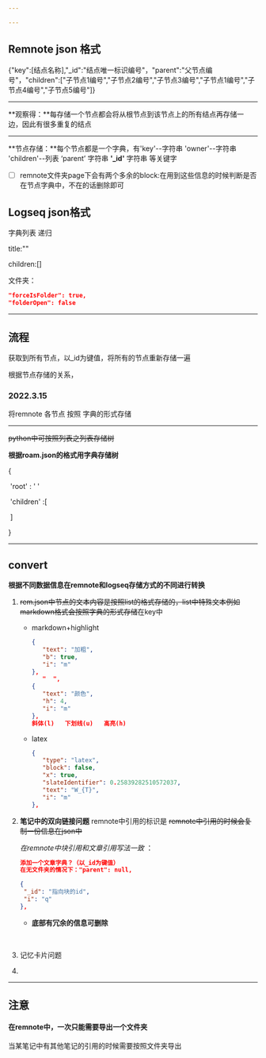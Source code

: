```yaml
---

---
```


## Remnote json 格式

{"key":[结点名称],"_id":"结点唯一标识编号"，"parent":"父节点编号"，"children":["子节点1编号","子节点2编号","子节点3编号","子节点1编号","子节点4编号","子节点5编号"]}

***

**观察得：**每存储一个节点都会将从根节点到该节点上的所有结点再存储一边，因此有很多重复的结点

***

**节点存储：**每个节点都是一个字典，有'key'--字符串 'owner'--字符串   'children'--列表 ‘parent’  字符串    **'_id'** 字符串  等关键字

- [ ] remnote文件夹page下会有两个多余的block:在用到这些信息的时候判断是否在节点字典中，不在的话删除即可



## Logseq json格式

字典列表 递归

title:""

children:[]

文件夹：

```json
"forceIsFolder": true,
"folderOpen": false
```



***

## 流程

获取到所有节点，以_id为键值，将所有的节点重新存储一遍

根据节点存储的关系，

### 2022.3.15 

将remnote 各节点 按照 字典的形式存储



***

~~python中可按照列表之列表存储树~~

**根据roam.json的格式用字典存储树**

{

​		'root' : ' '

​		'children' :[

​		]

}

***

## convert

**根据不同数据信息在remnote和logseq存储方式的不同进行转换**

1. ~~rem.json中节点的文本内容是按照list的格式存储的，list中特殊文本例如markdown格式会按照字典的形式存储~~在key中

   - markdown+highlight

     ```json
     {
     	"text": "加粗",
     	"b": true,
     	"i": "m"
     },
     	"  ",
     {
     	"text": "颜色",
     	"h": 4,
     	"i": "m"
     },
     斜体(l)   下划线(u)   高亮(h)
     ```

     

   - latex

     ```json
     {
     	"type": "latex",
     	"block": false,
     	"x": true,
     	"slateIdentifier": 0.25839282510572037,
     	"text": "W_{T}",
     	"i": "m"
     },
     ```

     

2. **笔记中的双向链接问题**    remnote中引用的标识是    ~~remnote中引用的时候会复制一份信息在json中~~

   *在remnote中块引用和文章引用写法一致*  ：

   ```json
   添加一个文章字典？（以_id为键值）
   在无文件夹的情况下："parent": null,
   ```

   ```json
   {
   	"_id": "指向块的id",
   	"i": "q"
   },
   ```

   - **底部有冗余的信息可删除**         

   ​                                                  

3. 记忆卡片问题

4. 



***

## 注意

#### 在remnote中，一次只能需要导出一个文件夹 

当某笔记中有其他笔记的引用的时候需要按照文件夹导出